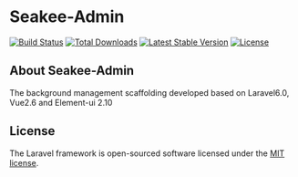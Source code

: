 
<p><h1>Seakee-Admin</h1></p>

<p>
<a href="https://travis-ci.org/seakee/seakee-admin"><img src="https://travis-ci.org/seakee/seakee-admin.svg?branch=master" alt="Build Status"></a>
<a href="https://packagist.org/packages/seakee/admin"><img src="https://poser.pugx.org/seakee/admin/d/total.svg" alt="Total Downloads"></a>
<a href="https://packagist.org/packages/seakee/admin"><img src="https://poser.pugx.org/seakee/admin/v/stable.svg" alt="Latest Stable Version"></a>
<a href="https://packagist.org/packages/seakee/admin"><img src="https://poser.pugx.org/seakee/admin/license.svg" alt="License"></a>
</p>

## About Seakee-Admin

The background management scaffolding developed based on Laravel6.0, Vue2.6 and Element-ui 2.10

## License

The Laravel framework is open-sourced software licensed under the [MIT license](https://opensource.org/licenses/MIT).
